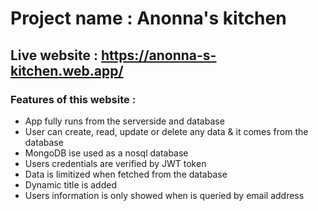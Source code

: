# Project name : Anonna's kitchen



## Live website : https://anonna-s-kitchen.web.app/



### Features of this website :
* App fully runs from the serverside and database
* User can create, read, update or delete any data & it comes from the database
* MongoDB ise used as a nosql database
* Users credentials are verified by JWT token
* Data is limitized when fetched from the database
* Dynamic title is added
* Users information is only showed when is queried by email address
